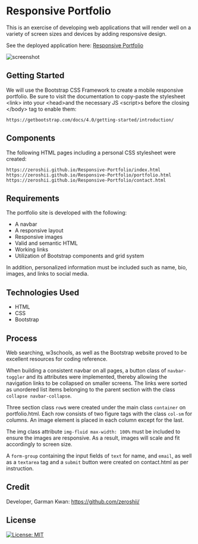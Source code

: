 # Responsive Portfolio

This is an exercise of developing web applications that will render well on a variety of screen sizes and devices by adding responsive design.

See the deployed application here: [Responsive Portfolio](https://zeroshii.github.io/Responsive-Portfolio/portfolio.html)

![screenshot](https://github.com/zeroshii/Responsive-Portfolio/blob/master/assets/screenshot.png)

## Getting Started

We will use the Bootstrap CSS Framework to create a mobile responsive portfolio. Be sure to visit the documentation to copy-paste the stylesheet &lt;link&gt; into your &lt;head&gt;and the necessary JS &lt;script&gt;s before the closing &lt;/body&gt; tag to enable them:

```
https://getbootstrap.com/docs/4.0/getting-started/introduction/
```
## Components

The following HTML pages including a personal CSS stylesheet were created: 
```
https://zeroshii.github.io/Responsive-Portfolio/index.html
https://zeroshii.github.io/Responsive-Portfolio/portfolio.html
https://zeroshii.github.io/Responsive-Portfolio/contact.html
```

## Requirements

The portfolio site is developed with the following:

* A navbar
* A responsive layout
* Responsive images
* Valid and semantic HTML
* Working links
* Utilization of Bootstrap components and grid system

In addition, personalized information must be included such as name, bio, images, and links to social media.

## Technologies Used
* HTML
* CSS
* Bootstrap

## Process

Web searching, w3schools, as well as the Bootstrap website proved to be excellent resources for coding reference. 

When building a consistent navbar on all pages, a button class of `navbar-toggler` and its attributes were implemented, thereby allowing the navigation links to be collapsed on smaller screens. The links were sorted as unordered list items belonging to the parent section with the class `collapse navbar-collapse`.

Three section class `row`s were created under the main class `container` on portfolio.html. Each row consists of two figure tags with the class `col-sm` for columns. An image element is placed in each column except for the last.

The img class attribute `img-fluid max-width: 100%` must be included to ensure the images are responsive. As a result, images will scale and fit accordingly to screen size. 

A `form-group` containing the input fields of `text` for name, and `email`, as well as a `textarea` tag and a `submit` button were created on contact.html as per instruction.

## Credit
Developer, Garman Kwan: https://github.com/zeroshii/

## License
[![License: MIT](https://img.shields.io/badge/License-MIT-yellow.svg)](https://opensource.org/licenses/MIT)




